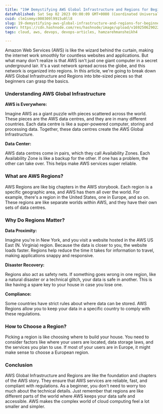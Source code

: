 ```yaml
---
title: "19# Demystifying AWS Global Infrastructure and Regions for Beginners"
datePublished: Sat Sep 02 2023 09:00:09 GMT+0000 (Coordinated Universal Time)
cuid: clm1smmyc000309l9915u0ll8
slug: 19-demystifying-aws-global-infrastructure-and-regions-for-beginners
cover: https://cdn.hashnode.com/res/hashnode/image/upload/v1692506290225/a05fa8d7-8318-4639-8675-93397dc7585e.jpeg
tags: cloud, aws, devops, devops-articles, hamzarehmansheikh4

---
```


Amazon Web Services (AWS) is like the wizard behind the curtain, making the internet work smoothly for countless websites and applications. But what many don't realize is that AWS isn't just one giant computer in a secret underground lair. It's a vast network spread across the globe, and this network is organized into regions. In this article, we're going to break down AWS Global Infrastructure and Regions into bite-sized pieces so that beginners can grasp the basics.

### **Understanding AWS Global Infrastructure**

**AWS is Everywhere:**

Imagine AWS as a giant puzzle with pieces scattered across the world. These pieces are the AWS data centres, and they are in many different countries. Each data centre is like a super-powered computer, storing and processing data. Together, these data centres create the AWS Global Infrastructure.

**Data Center:**

AWS data centres come in pairs, which they call Availability Zones. Each Availability Zone is like a backup for the other. If one has a problem, the other can take over. This helps make AWS services super reliable.

### **What are AWS Regions?**

AWS Regions are like big chapters in the AWS storybook. Each region is a specific geographic area, and AWS has them all over the world. For example, there's a region in the United States, one in Europe, and so on. These regions are like separate worlds within AWS, and they have their own sets of data centres.

### **Why Do Regions Matter?**

**Data Proximity:**

Imagine you're in New York, and you visit a website hosted in the AWS US East (N. Virginia) region. Because the data is closer to you, the website loads faster. Regions help reduce the time it takes for information to travel, making applications snappy and responsive.

**Disaster Recovery:**

Regions also act as safety nets. If something goes wrong in one region, like a natural disaster or a technical glitch, your data is safe in another. This is like having a spare key to your house in case you lose one.

**Compliance:**

Some countries have strict rules about where data can be stored. AWS Regions allow you to keep your data in a specific country to comply with these regulations.

### **How to Choose a Region?**

Picking a region is like choosing where to build your house. You need to consider factors like where your users are located, data storage laws, and the services you plan to use. If most of your users are in Europe, it might make sense to choose a European region.

### **Conclusion**

AWS Global Infrastructure and Regions are like the foundation and chapters of the AWS story. They ensure that AWS services are reliable, fast, and compliant with regulations. As a beginner, you don't need to worry too much about the technical details. Just remember that regions are like different parts of the world where AWS keeps your data safe and accessible. AWS makes the complex world of cloud computing feel a lot smaller and simpler.